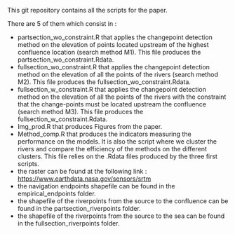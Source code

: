 This git repository contains all the scripts for the paper.

There are 5 of them which consist in : 

- partsection_wo_constraint.R that applies the changepoint detection method on the elevation of points located upstream of the highest confluence location (search method M1). This file produces the partsection_wo_constraint.Rdata.
- fullsection_wo_constraint.R that applies the changepoint detection method on the elevation of all the points of the rivers (search method M2). This file produces the fullsection_wo_constraint.Rdata.
- fullsection_w_constraint.R that applies the changepoint detection method on the elevation of all the points of the rivers with the constraint that the change-points must be located upstream the confluence (search method M3). This file produces the fullsection_w_constraint.Rdata.
- Img_prod.R that produces Figures from the paper.
- Method_comp.R that produces the indicators measuring the performance on the models. It is also the script where we cluster the rivers and compare the efficiency of the methods on the different clusters. This file relies on the .Rdata files produced by the three first scripts.
- the raster can be found at the following link : https://www.earthdata.nasa.gov/sensors/srtm
- the navigation endpoints shapefile can be found in the empirical_endpoints folder.
- the shapefile of the riverpoints from the source to the confluence can be found in the partsection_riverpoints folder.
- the shapefile of the riverpoints from the source to the sea can be found in the fullsection_riverpoints folder. 
